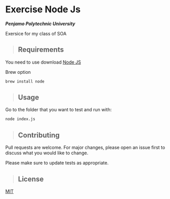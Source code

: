 # Exercise Node Js

__*Penjamo Polytechnic University*__

Exersice for my class of SOA


> ## Requirements

You need to use download [Node JS](https://nodejs.org/en/)

Brew option
```bash
brew install node
```

> ## Usage

Go to the folder that you want to test and run with:

```bash
node index.js
```

> ## Contributing
Pull requests are welcome. For major changes, please open an issue first to discuss what you would like to change.

Please make sure to update tests as appropriate.

> ## License
[MIT](https://choosealicense.com/licenses/mit/)